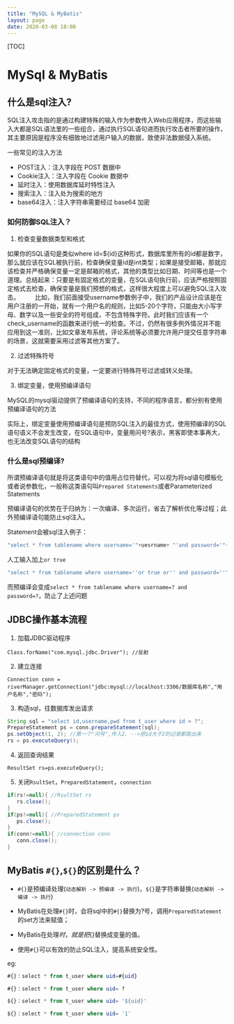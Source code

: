 ```yaml
---
title: "MySQL & MyBatis"
layout: page
date: 2020-03-08 18:00
---
```


[TOC]

# MySql & MyBatis

## 什么是sql注入?

SQL注入攻击指的是通过构建特殊的输入作为参数传入Web应用程序，而这些输入大都是SQL语法里的一些组合，通过执行SQL语句进而执行攻击者所要的操作，其主要原因是程序没有细致地过滤用户输入的数据，致使非法数据侵入系统。

一些常见的注入方法

* POST注入：注入字段在 POST 数据中
* Cookie注入：注入字段在 Cookie 数据中
* 延时注入：使用数据库延时特性注入
* 搜索注入：注入处为搜索的地方
* base64注入：注入字符串需要经过 base64 加密

### 如何防御SQL注入？

1. 检查变量数据类型和格式

如果你的SQL语句是类似where id=${id}这种形式，数据库里所有的id都是数字，那么就应该在SQL被执行前，检查确保变量id是int类型；如果是接受邮箱，那就应该检查并严格确保变量一定是邮箱的格式，其他的类型比如日期、时间等也是一个道理。总结起来：只要是有固定格式的变量，在SQL语句执行前，应该严格按照固定格式去检查，确保变量是我们预想的格式，这样很大程度上可以避免SQL注入攻击。
　　
比如，我们前面接受username参数例子中，我们的产品设计应该是在用户注册的一开始，就有一个用户名的规则，比如5-20个字符，只能由大小写字母、数字以及一些安全的符号组成，不包含特殊字符。此时我们应该有一个check_username的函数来进行统一的检查。不过，仍然有很多例外情况并不能应用到这一准则，比如文章发布系统，评论系统等必须要允许用户提交任意字符串的场景，这就需要采用过滤等其他方案了。

2. 过滤特殊符号

对于无法确定固定格式的变量，一定要进行特殊符号过滤或转义处理。

3. 绑定变量，使用预编译语句　　

MySQL的mysql驱动提供了预编译语句的支持，不同的程序语言，都分别有使用预编译语句的方法

实际上，绑定变量使用预编译语句是预防SQL注入的最佳方式，使用预编译的SQL语句语义不会发生改变，在SQL语句中，变量用问号?表示，黑客即使本事再大，也无法改变SQL语句的结构

### 什么是sql预编译?

所谓预编译语句就是将这类语句中的值用占位符替代，可以视为将sql语句模板化或者说参数化，一般称这类语句叫`Prepared Statements`或者Parameterized Statements

预编译语句的优势在于归纳为：一次编译、多次运行，省去了解析优化等过程；此外预编译语句能防止sql注入。

Statement会被sql注入例子：

```java
"select * from tablename where username='"+uesrname+ "'and password='"+password+"'"
```

人工输入加上`or true`

```java
"select * from tablename where username=''or true or'' and password=''"
```

而预编译会变成`select * from tablename where username=? and password=?`，防止了上述问题

## JDBC操作基本流程

1. 加载JDBC驱动程序

`Class.forName("com.mysql.jdbc.Driver"); //反射`

2. 建立连接

`Connection conn = riverManager.getConnection("jdbc:mysql://localhost:3306/数据库名称","用户名称","密码");`

3. 构造sql，往数据库发出请求

```java
String sql = "select id,username,pwd from t_user where id > ?";
PrepareStatement ps = conn.prepareStatement(sql);
ps.setObject(1, 2); //第一个"问号",传入2. -->把id大于2的记录都取出来
rs = ps.executeQuery();
```

4. 返回查询结果

`ResultSet rs=ps.executeQuery();`

5. 关闭`RsultSet`，`PreparedStatement`，`connection`

```java
if(rs!=null){ //RsultSet rs
   rs.close();
}
if(ps!=null){ //PreparedStatement ps
   ps.close();
}
if(conn!=null){ //connection conn
   conn.close();
}
```

## MyBatis `#{}`,`${}`的区别是什么？

* `#{}`是预编译处理(`动态解析 -> 预编译 -> 执行`)，`${}`是字符串替换(`动态解析 -> 编译 -> 执行`)

* MyBatis在处理`#{}`时，会将sql中的`#{}`替换为?号，调用`PreparedStatement`的set方法来赋值；

* MyBatis在处理${}时，就是把${}替换成变量的值。

* 使用`#{}`可以有效的防止SQL注入，提高系统安全性。

eg:

```sql
#{}：select * from t_user where uid=#{uid}

#{}：select * from t_user where uid= ?
```

```sql
${}：select * from t_user where uid= '${uid}'

${}：select * from t_user where uid= '1'
```
